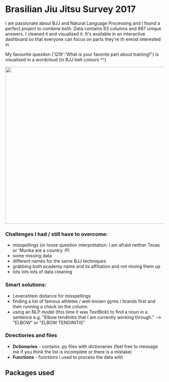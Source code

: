 # Brasilian Jiu Jitsu Survey 2017

I am passionate about BJJ and Natural Language Processing and I found a perfect project to combine both. Data contains 63 columns and 887 unique answers. I cleaned it and visualised it. It's available in an interactive dashboard so that everyone can focus on parts they're th emost interested in

My favourite quesiton ('Q19':'What is your favorite part about training?') is visualised in a wordcloud (in BJJ belt colours ^^)

<img  width="1000" height="500" src="https://github.com/mbalcerzak/BJJ/blob/master/BJJ_wordcloud.png">

### Challenges I had / still have to overcome:
- misspellings (or loose question interpretation: I am afraid neither Texas or 'Murika are a country :P)
- some missing data
- different names for the same BJJ techniques
- grabbing both academy name and its affiliation and not mixing them up
- lots lots lots of data cleaning

### Smart solutions:
- Levenshtein distance for misspellings
- finding a list of famous athletes / well-known gyms / brands first and then running a check on the column
- using an NLP model (this time it was TextBlob) to find a noun in a sentence 
  e.g. "Elbow tendinitis that I am currently working through." --> "ELBOW" or "ELBOW TENDINITIS"

### Directiories and files
- **Dctionaries** - contains .py files with dictionaries (feel free to message me if you think the list is incomplete or there is a mistake)
- **Functions** - functions I used to process the data with

## Packages used

```python


```
